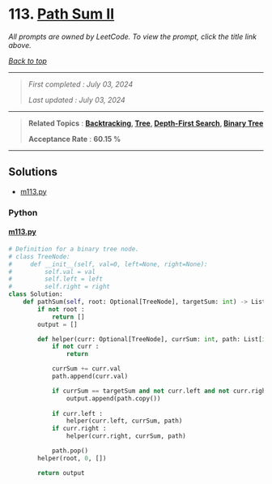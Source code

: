 # 113. [Path Sum II](<https://leetcode.com/problems/path-sum-ii>)

*All prompts are owned by LeetCode. To view the prompt, click the title link above.*

*[Back to top](<../README.md>)*

------

> *First completed : July 03, 2024*
>
> *Last updated : July 03, 2024*

------

> **Related Topics** : **[Backtracking](<by_topic/Backtracking.md>), [Tree](<by_topic/Tree.md>), [Depth-First Search](<by_topic/Depth-First Search.md>), [Binary Tree](<by_topic/Binary Tree.md>)**
>
> **Acceptance Rate** : **60.15 %**

------

## Solutions

- [m113.py](<../my-submissions/m113.py>)
### Python
#### [m113.py](<../my-submissions/m113.py>)
```Python
# Definition for a binary tree node.
# class TreeNode:
#     def __init__(self, val=0, left=None, right=None):
#         self.val = val
#         self.left = left
#         self.right = right
class Solution:
    def pathSum(self, root: Optional[TreeNode], targetSum: int) -> List[List[int]]:
        if not root :
            return []
        output = []

        def helper(curr: Optional[TreeNode], currSum: int, path: List[int]) -> None :
            if not curr :
                return

            currSum += curr.val
            path.append(curr.val)

            if currSum == targetSum and not curr.left and not curr.right :
                output.append(path.copy())
            
            if curr.left :
                helper(curr.left, currSum, path)
            if curr.right :
                helper(curr.right, currSum, path)

            path.pop()
        helper(root, 0, [])

        return output
```

